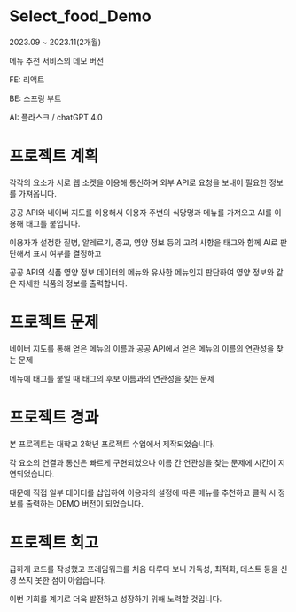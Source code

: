 # Select_food_Demo

2023.09 ~ 2023.11(2개월)

메뉴 추천 서비스의 데모 버전

FE: 리액트

BE: 스프링 부트

AI: 플라스크 / chatGPT 4.0

# 프로젝트 계획

각각의 요소가 서로 웹 소켓을 이용해 통신하며 외부 API로 요청을 보내어 필요한 정보를 가져옵니다.

공공 API와 네이버 지도를 이용해서 이용자 주변의 식당명과 메뉴를 가져오고 AI를 이용해 태그를 붙입니다.

이용자가 설정한 질병, 알레르기, 종교, 영양 정보 등의 고려 사항을 태그와 함께 AI로 판단해서 표시 여부를 결정하고

공공 API의 식품 영양 정보 데이터의 메뉴와 유사한 메뉴인지 판단하여 영양 정보와 같은 자세한 식품의 정보를 출력합니다.

# 프로젝트 문제

네이버 지도를 통해 얻은 메뉴의 이름과 공공 API에서 얻은 메뉴의 이름의 연관성을 찾는 문제

메뉴에 태그를 붙일 때 태그의 후보 이름과의 연관성을 찾는 문제

# 프로젝트 경과

본 프로젝트는 대학교 2학년 프로젝트 수업에서 제작되었습니다.

각 요소의 연결과 통신은 빠르게 구현되었으나 이름 간 연관성을 찾는 문제에 시간이 지연되었습니다.

때문에 직접 일부 데이터를 삽입하여 이용자의 설정에 따른 메뉴를 추천하고 클릭 시 정보를 출력하는 DEMO 버전이 되었습니다.

# 프로젝트 회고

급하게 코드를 작성했고 프레임워크를 처음 다루다 보니 가독성, 최적화, 테스트 등을 신경 쓰지 못한 점이 아쉽습니다.

이번 기회를 계기로 더욱 발전하고 성장하기 위해 노력할 것입니다.
